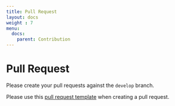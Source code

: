 ```yaml
---
title: Pull Request
layout: docs
weight : 7
menu: 
  docs:
    parent: Contribution
---
```


# Pull Request

Please create your pull requests against the `develop` branch.

Please use this [pull request template](https://github.com/twitch4j/twitch4j/blob/master/.github/PULL_REQUEST_TEMPLATE.md) when creating a pull request.

